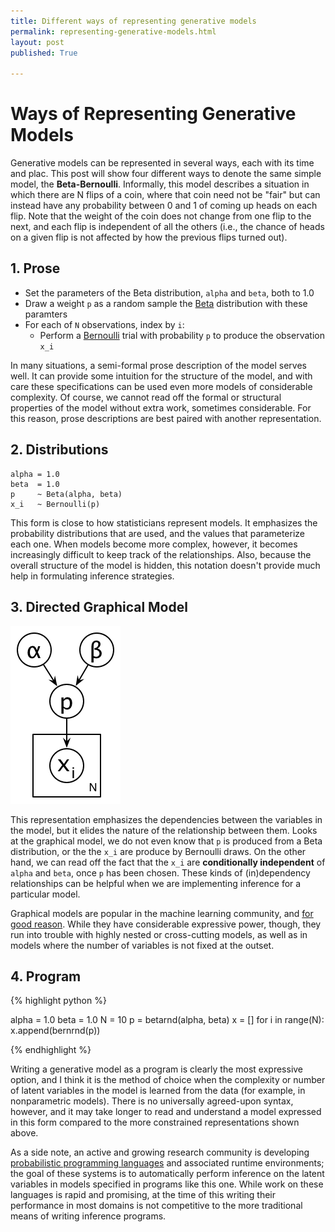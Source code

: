 ```yaml
---
title: Different ways of representing generative models
permalink: representing-generative-models.html
layout: post
published: True

---
```

# Ways of Representing Generative Models

Generative models can be represented in several ways, each with its time and plac. This post will show four different ways to denote the same simple model, the **Beta-Bernoulli**. Informally, this model describes a situation in which there are N flips of a coin, where that coin need not be "fair" but can instead have any probability between 0 and 1 of coming up heads on each flip. Note that the weight of the coin does not change from one flip to the next, and each flip is independent of all the others (i.e., the chance of heads on a given flip is not affected by how the previous flips turned out).

## 1. Prose

- Set the parameters of the Beta distribution, `alpha` and `beta`, both to 1.0
- Draw a weight `p` as a random sample the [Beta](http://mathworld.wolfram.com/BetaDistribution.html) distribution with these paramters
- For each of `N` observations, index by `i`:
  - Perform a [Bernoulli](http://mathworld.wolfram.com/BernoulliDistribution.html) trial with probability `p` to produce the observation `x_i`

In many situations, a semi-formal prose description of the model serves well.  It can provide some intuition for the structure of the model, and with care these specifications can be used even more models of considerable complexity. Of course, we cannot read off the formal or structural properties of the model without extra work, sometimes considerable. For this reason, prose descriptions are best paired with another representation.

## 2. Distributions

    alpha = 1.0
    beta  = 1.0
    p     ~ Beta(alpha, beta)
    x_i   ~ Bernoulli(p)

This form is close to how statisticians represent models.  It emphasizes the probability distributions that are used, and the values that parameterize each one. When models become more complex, however, it becomes increasingly difficult to keep track of the relationships. Also, because the overall structure of the model is hidden, this notation doesn't provide much help in formulating inference strategies.

## 3. Directed Graphical Model

![image](img/Beta_Bernoulli_DGM.png)

This representation emphasizes the dependencies between the variables in the model, but it elides the nature of the relationship between them.  Looks at the graphical model, we do not even know that `p` is produced from a Beta distribution, or the the `x_i` are produce by Bernoulli draws. On the other hand, we can read off the fact that the `x_i` are **conditionally independent** of `alpha` and `beta`, once `p` has been chosen. These kinds of (in)dependency relationships can be helpful when we are implementing inference for a particular model.

Graphical models are popular in the machine learning community, and [for good reason](http://www.cs.ubc.ca/~murphyk/Bayes/bnintro.html). While they have considerable expressive power, though, they run into trouble with highly nested or cross-cutting models, as well as in models where the number of variables is not fixed at the outset.

## 4. Program

{% highlight python %}

  alpha = 1.0
  beta = 1.0
  N = 10
  p = betarnd(alpha, beta)
  x = []
  for i in range(N):
    x.append(bernrnd(p))

{% endhighlight %}

Writing a generative model as a program is clearly the most expressive option, and I think it is the method of choice when the complexity or number of latent variables in the model is learned from the data (for example, in nonparametric models). There is no universally agreed-upon syntax, however, and it may take longer to read and understand a model expressed in this form compared to the more constrained representations shown above.

As a side note, an active and growing research community is developing [probabilistic programming languages](http://probabilistic-programming.org/) and associated runtime environments; the goal of these systems is to automatically perform inference on the latent variables in models specified in programs like this one. While work on these languages is rapid and promising, at the time of this writing their performance in most domains is not competitive to the more traditional means of writing inference programs.